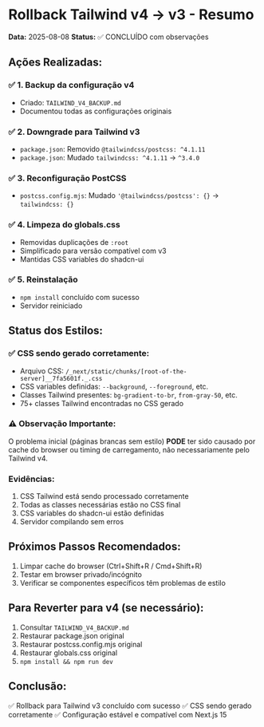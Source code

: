 # Rollback Tailwind v4 → v3 - Resumo

**Data:** 2025-08-08
**Status:** ✅ CONCLUÍDO com observações

## Ações Realizadas:

### ✅ 1. Backup da configuração v4
- Criado: `TAILWIND_V4_BACKUP.md`
- Documentou todas as configurações originais

### ✅ 2. Downgrade para Tailwind v3
- `package.json`: Removido `@tailwindcss/postcss: ^4.1.11`
- `package.json`: Mudado `tailwindcss: ^4.1.11` → `^3.4.0`

### ✅ 3. Reconfiguração PostCSS
- `postcss.config.mjs`: Mudado `'@tailwindcss/postcss': {}` → `tailwindcss: {}`

### ✅ 4. Limpeza do globals.css
- Removidas duplicações de `:root`
- Simplificado para versão compatível com v3
- Mantidas CSS variables do shadcn-ui

### ✅ 5. Reinstalação
- `npm install` concluído com sucesso
- Servidor reiniciado

## Status dos Estilos:

### ✅ CSS sendo gerado corretamente:
- Arquivo CSS: `/_next/static/chunks/[root-of-the-server]__7fa5601f._.css`
- CSS variables definidas: `--background`, `--foreground`, etc.
- Classes Tailwind presentes: `bg-gradient-to-br`, `from-gray-50`, etc.
- 75+ classes Tailwind encontradas no CSS gerado

### ⚠️ Observação Importante:
O problema inicial (páginas brancas sem estilo) **PODE** ter sido causado por cache do browser ou timing de carregamento, não necessariamente pelo Tailwind v4. 

### Evidências:
1. CSS Tailwind está sendo processado corretamente
2. Todas as classes necessárias estão no CSS final
3. CSS variables do shadcn-ui estão definidas
4. Servidor compilando sem erros

## Próximos Passos Recomendados:
1. Limpar cache do browser (Ctrl+Shift+R / Cmd+Shift+R)
2. Testar em browser privado/incógnito
3. Verificar se componentes específicos têm problemas de estilo

## Para Reverter para v4 (se necessário):
1. Consultar `TAILWIND_V4_BACKUP.md`
2. Restaurar package.json original
3. Restaurar postcss.config.mjs original
4. Restaurar globals.css original
5. `npm install && npm run dev`

## Conclusão:
✅ Rollback para Tailwind v3 concluído com sucesso
✅ CSS sendo gerado corretamente
✅ Configuração estável e compatível com Next.js 15